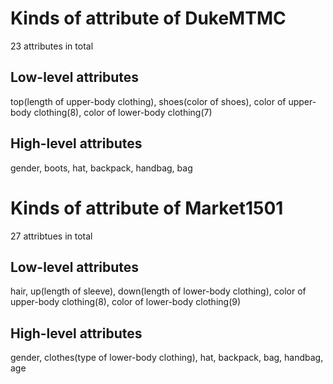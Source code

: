 # Kinds of attribute of DukeMTMC

23 attributes in total

## Low-level attributes

top(length of upper-body clothing), shoes(color of shoes), color of upper-body clothing(8), color of lower-body clothing(7)

## High-level attributes

gender, boots, hat, backpack, handbag, bag


# Kinds of attribute of Market1501

27 attribtues in total

## Low-level attributes

hair, up(length of sleeve), down(length of lower-body clothing), color of upper-body clothing(8), color of lower-body clothing(9)

## High-level attributes

gender, clothes(type of lower-body clothing), hat, backpack, bag, handbag, age


